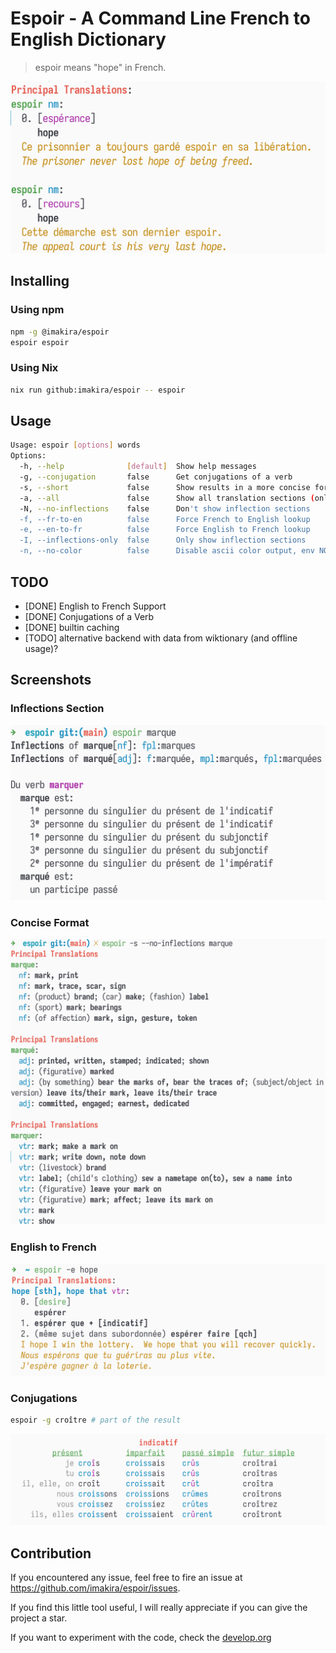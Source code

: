 # Espoir - A Command Line French to English Dictionary

> espoir means "hope" in French.  

![img](./screenshots/espoir.png)  


## Installing


### Using npm

```bash
npm -g @imakira/espoir
espoir espoir
```


### Using Nix

```bash
nix run github:imakira/espoir -- espoir
```


## Usage

```bash
Usage: espoir [options] words
Options: 
  -h, --help              [default]  Show help messages
  -g, --conjugation       false      Get conjugations of a verb
  -s, --short             false      Show results in a more concise format, omitting some information.
  -a, --all               false      Show all translation sections (only principal translations are shown by default)
  -N, --no-inflections    false      Don't show inflection sections
  -f, --fr-to-en          false      Force French to English lookup
  -e, --en-to-fr          false      Force English to French lookup
  -I, --inflections-only  false      Only show inflection sections
  -n, --no-color          false      Disable ascii color output, env NO_COLOR is also supported
```


## TODO 

-   [DONE] English to French Support
-   [DONE] Conjugations of a Verb
-   [DONE] builtin caching
-   [TODO] alternative backend with data from wiktionary (and offline usage)?


## Screenshots


### Inflections Section

![img](screenshots/inflections.png)  


### Concise Format

![img](screenshots/concise.png)  


### English to French

![img](screenshots/en-to-fr.png)  


### Conjugations

```bash
espoir -g croître # part of the result
```

![img](screenshots/conjugations.png)  


## Contribution

If you encountered any issue, feel free to fire an issue at <https://github.com/imakira/espoir/issues>.  

If you find this little tool useful, I will really appreciate if you can give the project a star.  

If you want to experiment with the code, check the [develop.org](https://github.com/imakira/espoir/blob/main/develop.org)
